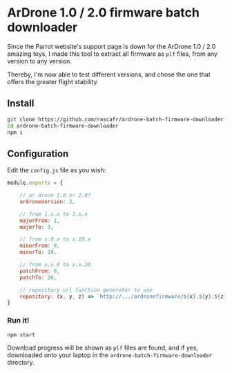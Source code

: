 # ArDrone 1.0 / 2.0 firmware batch downloader

Since the Parrot website's support page is down for the ArDrone 1.0 / 2.0 amazing toys, I made this tool to extract all firmware as `plf` files, from any version to any version.

Thereby, I'm now able to test different versions, and chose the one that offers the greater flight stability.

## Install

```bash
git clone https://github.com/rascafr/ardrone-batch-firmware-downloader.git
cd ardrone-batch-firmware-downloader
npm i
```

## Configuration

Edit the `config.js` file as you wish:

```js
module.exports = {

    // ar drone 1.0 or 2.0?
    ardroneVersion: 2,

    // from 1.x.x to 3.x.x
    majorFrom: 1,
    majorTo: 3,

    // from x.0.x to x.10.x
    minorFrom: 0,
    minorTo: 10,

    // from x.x.0 to x.x.20
    patchFrom: 0,
    patchTo: 20,

    // repository url function generator to use
    repository: (x, y, z) => `http://.../ardronefirmware/${x}.${y}.${z}/ardrone${module.exports.ardroneVersion}_update.plf`
}
```

### Run it!

```bash
npm start
```

Download progress will be shown as `plf` files are found, and if yes, downloaded onto your laptop in the `ardrone-batch-firmware-downloader` directory.
